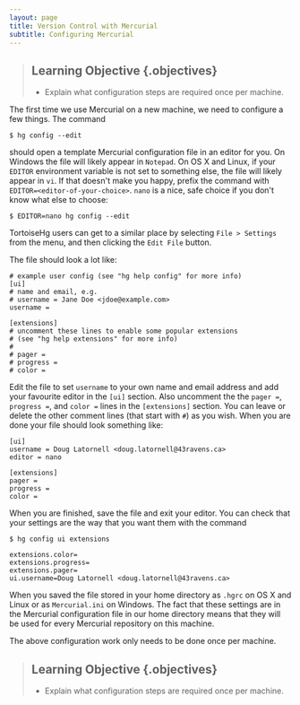 ```yaml
---
layout: page
title: Version Control with Mercurial
subtitle: Configuring Mercurial
---
```

> ## Learning Objective {.objectives}
>
> * Explain what configuration steps are required once per machine.

The first time we use Mercurial on a new machine,
we need to configure a few things.
The command

~~~ {.bash}
$ hg config --edit
~~~

should open a template Mercurial configuration file in an editor for you.
On Windows the file will likely appear in `Notepad`.
On OS X and Linux,
if your `EDITOR` environment variable is not set to something else,
the file will likely appear in `vi`.
If that doesn't make you happy,
prefix the command with `EDITOR=<editor-of-your-choice>`.
`nano` is a nice,
safe choice if you don't know what else to choose:

~~~ {.bash}
$ EDITOR=nano hg config --edit
~~~

TortoiseHg users can get to a similar place by selecting `File > Settings` from the menu,
and then clicking the `Edit File` button.

The file should look a lot like:

~~~ {.output}
# example user config (see "hg help config" for more info)
[ui]
# name and email, e.g.
# username = Jane Doe <jdoe@example.com>
username =

[extensions]
# uncomment these lines to enable some popular extensions
# (see "hg help extensions" for more info)
#
# pager =
# progress =
# color =
~~~

Edit the file to set `username` to your own name and email address and add your favourite editor in the `[ui]` section.
Also uncomment the the `pager =`,
`progress =`,
and `color =` lines in the `[extensions]` section.
You can leave or delete the other comment lines (that start with `#`) as you wish.
When you are done your file should look something like:

~~~ {.output}
[ui]
username = Doug Latornell <doug.latornell@43ravens.ca>
editor = nano

[extensions]
pager =
progress =
color =
~~~

When you are finished,
save the file and exit your editor.
You can check that your settings are the way that you want them with the command

~~~ {.bash}
$ hg config ui extensions
~~~
~~~ {.output}
extensions.color=
extensions.progress=
extensions.pager=
ui.username=Doug Latornell <doug.latornell@43ravens.ca>
~~~

When you saved the file stored in your home directory as `.hgrc` on OS X and Linux or as `Mercurial.ini` on Windows.
The fact that these settings are in the Mercurial configuration file in our home directory means that they will be used for every Mercurial repository on this machine.

The above configuration work only needs to be done once per machine.


> ## Learning Objective {.objectives}
>
> * Explain what configuration steps are required once per machine.
